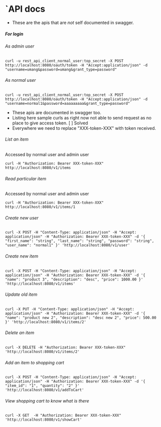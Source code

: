 `API docs
===========

* These are the apis that are *not* self documented in swagger.

##### For login

###### As admin user
`curl -u rest_api_client_normal_user:top_secret -X POST http://localhost:8080/oauth/token -H "Accept:application/json" -d "username=umang&password=umang&grant_type=password"`

###### As normal user
`curl -u rest_api_client_normal_user:top_secret -X POST http://localhost:8080/oauth/token -H "Accept:application/json" -d "username=normal1&password=aaaaaaaaa&grant_type=password"`


* These apis are documented in swagger too. 
* Listing here sample curls as right now not able to send request as no place to give access token. [ ] Solved
* Everywhere we need to replace "XXX-token-XXX" with token received.

###### List an item
Accessed by normal user and admin user

`curl -H "Authorization: Bearer XXX-token-XXX" http://localhost:8080/v1/items`

###### Read particular item
Accessed by normal user and admin user

`curl -H "Authorization: Bearer XXX-token-XXX" http://localhost:8080/v1/items/1`

###### Create new user
`curl -X POST -H "Content-Type: application/json" -H "Accept: application/json" -H "Authorization: Bearer XXX-token-XXX" -d '{ 
   "first_name": "string",
   "last_name": "string",
   "password": "string",
   "user_name": "normal1"
 }' 'http://localhost:8080/v1/user'`

###### Create new item
`curl -X POST -H "Content-Type: application/json" -H "Accept: application/json" -H "Authorization: Bearer XXX-token-XXX" -d '{ 
    "name": "product 3",
    "description": "desc",
    "price": 1000.00
  }' 'http://localhost:8080/v1/items'`

###### Update old item
`curl -X PUT -H "Content-Type: application/json" -H "Accept: application/json" -H "Authorization: Bearer XXX-token-XXX" -d '{ 
     "name": "product new 2",
     "description": "desc new 2",
     "price": 500.00
   }' 'http://localhost:8080/v1/items/2'`

###### Delete an item
`curl -X DELETE -H "Authorization: Bearer XXX-token-XXX" 'http://localhost:8080/v1/items/2'`

###### Add an item to shopping cart
`curl -X POST -H "Content-Type: application/json" -H "Accept: application/json" -H "Authorization: Bearer XXX-token-XXX" -d '{ 
     "item_id": "1",
     "quantity": "2"
 }' 'http://localhost:8080/v1/addToCart'`
 
###### View shopping cart to know what is there
`curl -X GET  -H "Authorization: Bearer XXX-token-XXX" 'http://localhost:8080/v1/showCart'`
